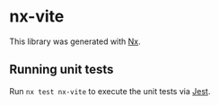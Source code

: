 # nx-vite

This library was generated with [Nx](https://nx.dev).

## Running unit tests

Run `nx test nx-vite` to execute the unit tests via [Jest](https://jestjs.io).
